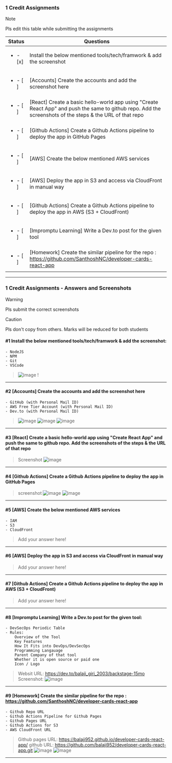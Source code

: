 ### 1 Credit Assignments

> [!NOTE]
> Pls edit this table while submitting the assignments

| Status         | Questions     | 
|----------------|---------------|
| <ul><li>- [x] </li></ul> | Install the below mentioned tools/tech/framwork & add the screenshot |
| <ul><li>- [ ] </li></ul> | [Accounts] Create the accounts and add the screenshot here |
| <ul><li>- [ ] </li></ul> | [React] Create a basic hello-world app using "Create React App" and push the same to github repo. Add the screenshots of the steps & the URL of that repo |
| <ul><li>- [ ] </li></ul> | [Github Actions] Create a Github Actions pipeline to deploy the app in GitHub Pages |
| <ul><li>- [ ] </li></ul> | [AWS] Create the below mentioned AWS services |
| <ul><li>- [ ] </li></ul> | [AWS] Deploy the app in S3 and access via CloudFront in manual way  |
| <ul><li>- [ ] </li></ul> | [Github Actions] Create a Github Actions pipeline to deploy the app in AWS (S3 + CloudFront)  |
| <ul><li>- [ ] </li></ul> | [Impromptu Learning] Write a Dev.to post for the given tool  |
| <ul><li>- [ ] </li></ul> | [Homework] Create the similar pipeline for the repo : https://github.com/SanthoshNC/developer-cards-react-app  |

***

### 1 Credit Assignments - Answers and Screenshots

> [!WARNING]
> Pls submit the correct screenshots

> [!CAUTION]
> Pls don't copy from others. Marks will be reduced for both students

#### #1 Install the below mentioned tools/tech/framwork & add the screenshot:
	- NodeJS 
	- NPM 
	- Git
	- VSCode
> ![image](https://github.com/user-attachments/assets/fb6dac52-dd9a-4162-b79e-a28dd62e50c2)
!

***

#### #2 [Accounts] Create the accounts and add the screenshot here
	- GitHub (with Personal Mail ID)
	- AWS Free Tier Account (with Personal Mail ID)
	- Dev.to (with Personal Mail ID)
> ![image](https://github.com/user-attachments/assets/5f5a145c-3293-458b-8b23-b94ddb744459)
> ![image](https://github.com/user-attachments/assets/84aab19e-d5a0-446d-8376-d86705425e03)
> ![image](https://github.com/user-attachments/assets/fb2a8f9d-a2d8-446a-b946-f5e631fc37dc)



***

#### #3 [React] Create a basic hello-world app using "Create React App" and push the same to github repo. Add the screenshots of the steps & the URL of that repo
> Screenshot
> ![image](https://github.com/user-attachments/assets/1cccdc0a-c973-4bcd-96ee-4f11d0c0593a)


***

#### #4 [Github Actions] Create a Github Actions pipeline to deploy the app in GitHub Pages
> screenshot
> ![image](https://github.com/user-attachments/assets/4b89ca4d-3b9a-46fd-9a93-c0fab7d060eb)
> ![image](https://github.com/user-attachments/assets/2f8726a1-1a77-4f58-9583-c85dc9701187)



***

#### #5 [AWS] Create the below mentioned AWS services
	- IAM
	- S3
	- CloudFront
> Add your answer here!

***

#### #6 [AWS] Deploy the app in S3 and access via CloudFront in manual way
> Add your answer here!

***

#### #7 [Github Actions] Create a Github Actions pipeline to deploy the app in AWS (S3 + CloudFront)
> Add your answer here!

***

#### #8 [Impromptu Learning] Write a Dev.to post for the given tool:
	- DevSecOps Periodic Table
	- Rules:
		Overview of the Tool
		Key Features
		How It Fits into DevOps/DevSecOps
		Programming Langauage
		Parent Company of that tool
		Whether it is open source or paid one
		Icon / Logo
> Websit URL: https://dev.to/balaji_giri_2003/backstage-15mo
> Screenshot:
> ![image](https://github.com/user-attachments/assets/d7b3c0ad-fb3f-4bbd-afa4-826c1103ca47)


***

#### #9 [Homework] Create the similar pipeline for the repo : https://github.com/SanthoshNC/developer-cards-react-app
	- Github Repo URL
	- Github Actions Pipeline for Github Pages
	- Github Pages URL
 	- Github Actions for S3
 	- AWS CloudFront URL
> Github pages URL: https://balaji952.github.io/developer-cards-react-app/
> github URL: https://github.com/balaji952/developer-cards-react-app.git
>![image](https://github.com/user-attachments/assets/e38c6ce4-1101-4480-b6d5-37554cec27c0)
> ![image](https://github.com/user-attachments/assets/1eee26ed-28d6-4e07-bb55-009179df2dee)



***
